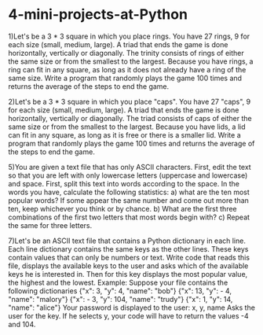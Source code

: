 # 4-mini-projects-at-Python

1)Let's be a 3 * 3 square in which you place rings. You have 27 rings, 9 for each size (small, medium, large). A triad that ends the game is done horizontally, vertically or diagonally. The trinity consists of rings of either the same size or from the smallest to the largest. Because you have rings, a ring can fit in any square, as long as it does not already have a ring of the same size. Write a program that randomly plays the game 100 times and returns the average of the steps to end the game.

2)Let's be a 3 * 3 square in which you place "caps". You have 27 "caps", 9 for each size (small, medium, large). A triad that ends the game is done horizontally, vertically or diagonally. The triad consists of caps of either the same size or from the smallest to the largest. Because you have lids, a lid can fit in any square, as long as it is free or there is a smaller lid. Write a program that randomly plays the game 100 times and returns the average of the steps to end the game.

5)You are given a text file that has only ASCII characters. First, edit the text so that you are left with only lowercase letters (uppercase and lowercase) and space. First, split this text into words according to the space. In the words you have, calculate the following statistics: a) what are the ten most popular words? If some appear the same number and come out more than ten, keep whichever you think or by chance. b) What are the first three combinations of the first two letters that most words begin with? c) Repeat the same for three letters.

7)Let's be an ASCII text file that contains a Python dictionary in each line. Each line dictionary contains the same keys as the other lines. These keys contain values ​​that can only be numbers or text. Write code that reads this file, displays the available keys to the user and asks which of the available keys he is interested in. Then for this key displays the most popular value, the highest and the lowest.
Example:
Suppose your file contains the following dictionaries
{"x": 3, "y": 4, "name": "bob"}
{"x": 13, "y": - 4, "name": "malory"}
{"x": - 3, "y": 104, "name": "trudy"}
{"x": 1, "y": 14, "name": "alice"}
Your password is displayed to the user: x, y, name
Asks the user for the key. If he selects y, your code will have to return the values ​​-4 and 104.
